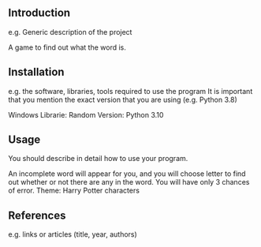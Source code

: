 Introduction
------------

e.g. Generic description of the project

A game to find out what the word is.


Installation
-------------

e.g. the software, libraries, tools required to use the program
It is important that you mention the exact version that you are using (e.g. Python 3.8)

Windows
Librarie: Random
Version: Python 3.10

Usage
-----

You should describe in detail how to use your program.

An incomplete word will appear for you, and you will choose letter to find out whether or not there are any in the word. 
You will have only 3 chances of error.
Theme: Harry Potter characters


References
-----------

e.g. links or articles (title, year, authors)
